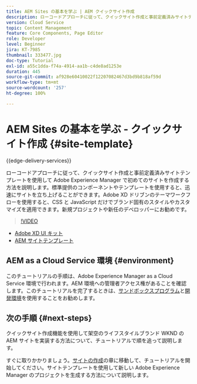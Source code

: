 ```yaml
---
title: AEM Sites の基本を学ぶ | AEM クイックサイト作成
description: ローコードアプローチに従って、クイックサイト作成と事前定義済みサイトテンプレートを使用して Adobe Experience Manager で初めてのサイトを作成する方法を説明します。標準提供のコンポーネントやテンプレートを使用すると、迅速にサイトを立ち上げることができます。Adobe XD ドリブンのテーマワークフローを使用すると、CSS と JavaScript だけでブランド固有のスタイルやカスタマイズを適用できます。新規プロジェクトや新任のデベロッパーにお勧めです。
version: Cloud Service
topic: Content Management
feature: Core Components, Page Editor
role: Developer
level: Beginner
jira: KT-7985
thumbnail: 333477.jpg
doc-type: Tutorial
exl-id: a55c1dda-f74a-4914-aa1b-c4de8ad1253e
duration: 445
source-git-commit: af928e60410022f12207082467d3bd9b818af59d
workflow-type: tm+mt
source-wordcount: '257'
ht-degree: 100%

---
```


# AEM Sites の基本を学ぶ - クイックサイト作成 {#site-template}

{{edge-delivery-services}}

ローコードアプローチに従って、クイックサイト作成と事前定義済みサイトテンプレートを使用して Adobe Experience Manager で初めてのサイトを作成する方法を説明します。標準提供のコンポーネントやテンプレートを使用すると、迅速にサイトを立ち上げることができます。Adobe XD ドリブンのテーマワークフローを使用すると、CSS と JavaScript だけでブランド固有のスタイルやカスタマイズを適用できます。新規プロジェクトや新任のデベロッパーにお勧めです。

>[!VIDEO](https://video.tv.adobe.com/v/333477?quality=12&learn=on)

* [Adobe XD UI キット](https://github.com/adobe/aem-site-template-basic/blob/main/files/wireframe.xd)
* [AEM サイトテンプレート](https://github.com/adobe/aem-site-template-basic)

## AEM as a Cloud Service 環境 {#environment}

このチュートリアルの手順は、Adobe Experience Manager as a Cloud Service 環境で行われます。AEM 環境への管理者アクセス権があることを確認します。このチュートリアルを完了するときは、[サンドボックスプログラム](https://experienceleague.adobe.com/docs/experience-manager-cloud-service/onboarding/getting-access/sandbox-programs/introduction-sandbox-programs.html?lang=ja)と[開発環境](https://experienceleague.adobe.com/docs/experience-manager-cloud-service/implementing/using-cloud-manager/manage-environments.html?lang=ja)を使用することをお勧めします。

## 次の手順 {#next-steps}

クイックサイト作成機能を使用して架空のライフスタイルブランド WKND の AEM サイトを実装する方法について、チュートリアルで順を追って説明します。

すぐに取りかかりましょう。[サイトの作成](create-site.md)の章に移動して、チュートリアルを開始してください。サイトテンプレートを使用して新しい Adobe Experience Manager のプロジェクトを生成する方法について説明します。
